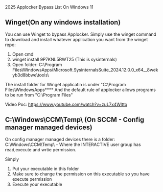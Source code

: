 2025 Applocker Bypass List On Windows 11



## Winget(On any windows installation)

You can use Winget to bypass Applocker.
Simply use the winget command to download and install whatever application you want from the winget repo:

1. Open cmd
2.  winget install  9P7KNL5RWT25 (This is sysinternals)
3. Open folder: C:\Program Files\WindowsApps\Microsoft.SysinternalsSuite_2024.12.0.0_x64__8wekyb3d8bbwe\tools\

The install folder for Winget applicatin is under "C:\Program Files\WindowsApps\****
And the default rule of applocker allows programs to be run from "C:\Program Files\"

Video Poc: https://www.youtube.com/watch?v=zuL7x4Wltto

## C:\Windows\CCM\Temp\ (On SCCM - Config manager managed devices)

On config manager managed devices there is a folder: C:\Windows\CCM\Temp\ - Where the INTERACTIVE user group has read,execute and wrtie permission.

Simply 

1. Put your executable in this folder
2. Make sure to change the permission on this executable so you have execute permission
3. Execute your executable


